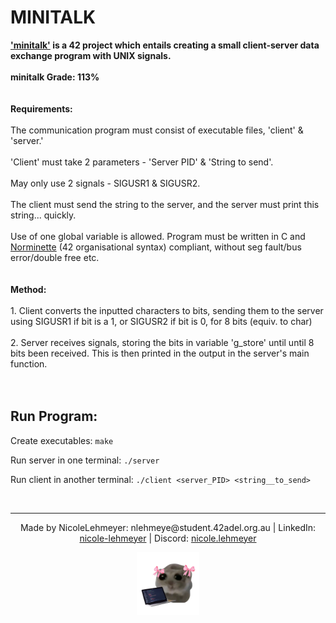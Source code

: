 # MINITALK

<p>
<b><a href="https://github.com/NicoleLehmeyer/MINITALK/blob/main/subject/MINITALK_SUBJECT.pdf">'minitalk'</a> is a 42 project which entails creating a small client-server data exchange program with UNIX signals.</b><br><br>
<b>minitalk Grade: 113%</b>
<br>
<br>
<br>
<b>Requirements:</b><br><br>
  The communication program must consist of executable files, 'client' & 'server.'<br><br>
  'Client' must take 2 parameters - 'Server PID' & 'String to send'.<br><br>
  May only use 2 signals - SIGUSR1 & SIGUSR2.<br><br>
  The client must send the string to the server, and the server must print this string... quickly.<br><br>
  Use of one global variable is allowed. Program must be written in C and <a href="https://github.com/NicoleLehmeyer/LIBFT/blob/main/subject/norme.pdf">Norminette</a> (42 organisational syntax) compliant, without seg fault/bus error/double free etc.
  <br>
  <br>
  <br>
<b>Method:</b><br><br>
1.  Client converts the inputted characters to bits, sending them to the server using SIGUSR1 if bit is a 1, or SIGUSR2 if bit is 0, for 8 bits (equiv. to char)<br><br>
2.  Server receives signals, storing the bits in variable 'g_store' until until 8 bits been received. This is then printed in the output in the server's main function.<br><br>
<br>
</p>

## Run Program:

Create executables: ```make```

Run server in one terminal: ```./server```

Run client in another terminal: ```./client <server_PID> <string__to_send>```
<p><br></p>

---
<p align="center">
Made by NicoleLehmeyer: nlehmeye@student.42adel.org.au | LinkedIn: <a href="https://www.linkedin.com/in/nicole-lehmeyer/">nicole-lehmeyer</a> | Discord: <a href="https://discordapp.com/users/1107446949344448543/">nicole.lehmeyer</a>
</p>

<p align="center">
  <img src="https://github.com/NicoleLehmeyer/NicoleLehmeyer/blob/main/images/coder_hampster.png" alt="hampster" style="width:100px;"/>
</p>
